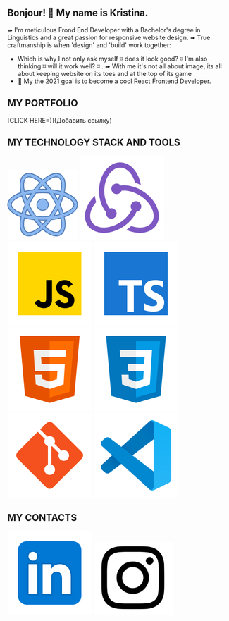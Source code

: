 ## Bonjour! 👋 My name is Kristina.
➠ I'm meticulous Frond End Developer with a Bachelor's degree in Linguistics and a great passion for responsive website design.
➠ True craftmanship is when 'design' and 'build' work together:
* Which is why I not only ask myself ⌑ does it look good? ⌑ I'm also thinking ⌑ will it work well? ⌑ .
➠ With me it's not all about image, its all about keeping website on its toes and at the top of its game
* 🥅 My the 2021 goal is to become a cool React Frontend Developer.

## MY PORTFOLIO
[CLICK HERE=)](Добавить ссылку) 

## MY TECHNOLOGY STACK AND TOOLS
![React](/react.svg)
![Redux](/redux.svg)
![JS](/JS.svg)
![TS](/TS.svg)
![HTML](/html-5.svg)
![CSS](/css3.svg)
![Git](/git.svg)
![Git](/vscode.svg)

## MY CONTACTS
[<img src="./Linkedin.svg/">](https://www.linkedin.cn/in/kristina-gorbunova/)
[<img src="./Instagram1.svg">](https://www.instagram.com/tina.gorna/)

